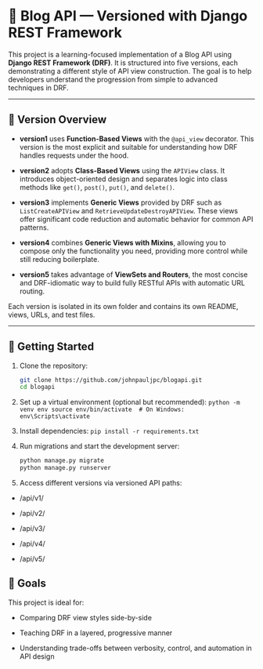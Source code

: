 # 📝 Blog API — Versioned with Django REST Framework

This project is a learning-focused implementation of a Blog API using **Django REST Framework (DRF)**. It is structured into five versions, each demonstrating a different style of API view construction. The goal is to help developers understand the progression from simple to advanced techniques in DRF.

---

## 🔁 Version Overview

- **version1** uses **Function-Based Views** with the `@api_view` decorator. This version is the most explicit and suitable for understanding how DRF handles requests under the hood.

- **version2** adopts **Class-Based Views** using the `APIView` class. It introduces object-oriented design and separates logic into class methods like `get()`, `post()`, `put()`, and `delete()`.

- **version3** implements **Generic Views** provided by DRF such as `ListCreateAPIView` and `RetrieveUpdateDestroyAPIView`. These views offer significant code reduction and automatic behavior for common API patterns.

- **version4** combines **Generic Views with Mixins**, allowing you to compose only the functionality you need, providing more control while still reducing boilerplate.

- **version5** takes advantage of **ViewSets and Routers**, the most concise and DRF-idiomatic way to build fully RESTful APIs with automatic URL routing.

Each version is isolated in its own folder and contains its own README, views, URLs, and test files.



---

## 🚀 Getting Started

1. Clone the repository:
   ```bash
   git clone https://github.com/johnpauljpc/blogapi.git
   cd blogapi

2. Set up a virtual environment (optional but recommended):
    `python -m venv env
    source env/bin/activate  # On Windows: env\Scripts\activate`


3. Install dependencies: 
    `pip install -r requirements.txt`

4. Run migrations and start the development server:
    ```bash
    python manage.py migrate
    python manage.py runserver

5. Access different versions via versioned API paths:

-   /api/v1/

-   /api/v2/

-   /api/v3/

-   /api/v4/

-   /api/v5/

## 🎯 Goals
This project is ideal for:

- Comparing DRF view styles side-by-side

* Teaching DRF in a layered, progressive manner

+ Understanding trade-offs between verbosity, control, and automation in API design




